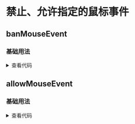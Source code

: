 <script setup>
import banMouseEvent from './banMouseEvent.vue'
import allowMouseEvent from './allowMouseEvent.vue'
</script>

# 禁止、允许指定的鼠标事件

<ClientOnly>
  <description-popover :num="2" />
</ClientOnly>

## banMouseEvent

<ClientOnly>
  <description :isShowIcon="false" description="禁止指定的鼠标事件" /> 
</ClientOnly>

### 基础用法

<ClientOnly>
  <banMouseEvent />
</ClientOnly>
<details>

<summary>查看代码</summary>

<<< @/utils/banMouseEvent/banMouseEvent.vue

</details>

## allowMouseEvent

<ClientOnly>
  <description :isShowIcon="false" description="允许指定的鼠标事件" /> 
</ClientOnly>

### 基础用法

<ClientOnly>
  <allowMouseEvent />
</ClientOnly>
<details>

<summary>查看代码</summary>

<<< @/utils/banMouseEvent/allowMouseEvent.vue

</details>
